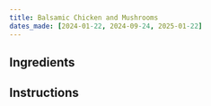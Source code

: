 ```yaml
---
title: Balsamic Chicken and Mushrooms
dates_made: [2024-01-22, 2024-09-24, 2025-01-22]
---
```


## Ingredients

## Instructions
